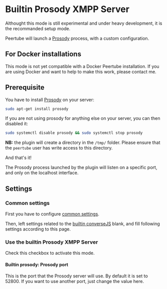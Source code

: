 # Builtin Prosody XMPP Server

Althought this mode is still experimental and under heavy development, it is the recommanded setup mode.

Peertube will launch a [Prosody](https://prosody.im) process, with a custom configuration.

## For Docker installations

This mode is not yet compatible with a Docker Peertube installation.
If you are using Docker and want to help to make this work, please contact me.

## Prerequisite

You have to install [Prosody](https://prosody.im) on your server:

```bash
sudo apt-get install prosody
```

If you are not using prosody for anything else on your server, you can then disabled it:

```bash
sudo systemctl disable prosody && sudo systemctl stop prosody
```

**NB:** the plugin will create a directory in the `/tmp/` folder. Please ensure that the `peertube` user has write access to this directory.

And that's it!

The Prosody process launched by the plugin will listen on a specific port, and only on the localhost interface.

## Settings

### Common settings

First you have to configure [common settings](./common.md).

Then, left settings related to the [builtin converseJS](./conversejs.md) blank, and fill following settings according to this page.

### Use the builtin Prosody XMPP Server

Check this checkbox to activate this mode.

#### Builtin prosody: Prosody port

This is the port that the Prosody server will use. By default it is set to 52800. If you want to use another port, just change the value here.
